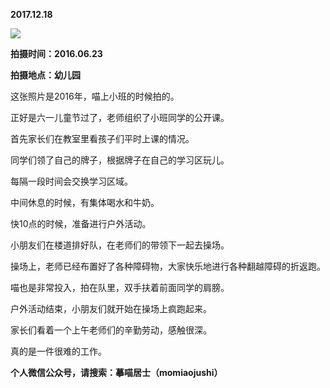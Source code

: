 
          
            
**2017.12.18**



![](//upload-images.jianshu.io/upload_images/51001-3df9c0bafbbcac27.jpg)




**拍摄时间：2016.06.23**

**拍摄地点：幼儿园**

这张照片是2016年，喵上小班的时候拍的。

正好是六一儿童节过了，老师组织了小班同学的公开课。

首先家长们在教室里看孩子们平时上课的情况。

同学们领了自己的牌子，根据牌子在自己的学习区玩儿。

每隔一段时间会交换学习区域。

中间休息的时候，有集体喝水和牛奶。

快10点的时候，准备进行户外活动。

小朋友们在楼道排好队，在老师们的带领下一起去操场。

操场上，老师已经布置好了各种障碍物，大家快乐地进行各种翻越障碍的折返跑。

喵也是非常投入，拍在队里，双手扶着前面同学的肩膀。

户外活动结束，小朋友们就开始在操场上疯跑起来。

家长们看着一个上午老师们的辛勤劳动，感触很深。

真的是一件很难的工作。


**个人微信公众号，请搜索：摹喵居士（momiaojushi）**

          
        